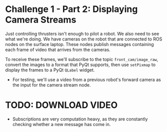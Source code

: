 # Challenge 1 - Part 2: Displaying Camera Streams

Just controlling thrusters isn't enough to pilot a robot. We also need to see what we're doing. We have cameras on the robot that are connected to ROS nodes on the surface laptop. These nodes publish messages containing each frame of video that arrives from the cameras.

To receive these frames, we'll subscribe to the topic `front_cam/image_raw`, convert the images to a format that PyQt supports, then use `setPixmap` to display the frames to a PyQt `QLabel` widget.

 - For testing, we'll use a video from a previous robot's forward camera as the input for the camera stream node.
 # TODO: DOWNLOAD VIDEO
 - Subscriptions are very computation heavy, as they are constantly checking whether a new message has come in.